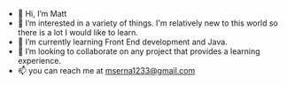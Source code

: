 - 👋 Hi, I’m Matt
- 👀 I’m interested in a variety of things. I'm relatively new to this world so there is a lot I would like to learn.
- 🌱 I’m currently learning Front End development and Java.
- 💞️ I’m looking to collaborate on any project that provides a learning experience.
- 📫 you can reach me at mserna1233@gmail.com

<!---

--->
